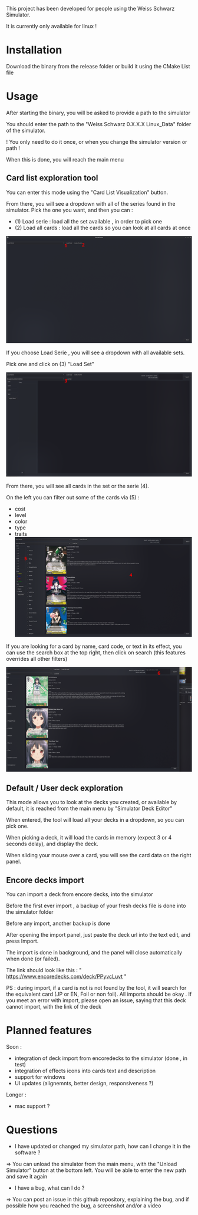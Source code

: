 This project has been developed for people using the Weiss Schwarz Simulator.

It is currently only available for linux !


# Installation 

Download the binary from the release folder or build it using the CMake List file 

# Usage

After starting the binary, you will be asked to provide a path to the simulator 

You should enter the path to the "Weiss Schwarz 0.X.X.X Linux_Data" folder of the simulator. 

! You only need to do it once, or when you change the simulator version or path !

When this is done, you will reach the main menu 

## Card list exploration tool 

You can enter this mode using the "Card List Visualization" button. 

From there, you will see a dropdown with all of the series found in the simulator. Pick the one you want, and then you can :

- (1) Load serie : load all the set available , in order to pick one 
- (2) Load all cards : load all the cards so you can look at all cards at once

![Serie loading window](./documentation/images/card_list_load_seri_decoratede.png)

If you choose Load Serie , you will see a dropdown with all available sets. 

Pick one and click on (3) "Load Set"

![Set loading window](./documentation/images/card_list_load_set.png)

From there, you will see all cards in the set or the serie (4). 


On the left you can filter out some of the cards via (5) : 

- cost
- level
- color
- type 
- traits 
![Card list window](./documentation/images/card_list_loaded_1_decorated.png)

If you are looking for a card by name, card code, or text in its effect, you can use the search box at the top right, then click on search
(this features overrides all other filters)

![Card list search box](./documentation/images/card_list_loaded_2_search_box.png)

## Default / User deck exploration

This mode allows you to look at the decks you created, or available by default, it is reached from the main menu by "Simulator Deck Editor"

When entered, the tool will load all your decks in a dropdown, so you can pick one.

When picking a deck, it will load the cards in memory (expect 3 or 4 seconds delay), and display the deck.

When sliding your mouse over a card, you will see the card data on the right panel.

## Encore decks import

You can import a deck from encore decks, into the simulator 

Before the first ever import , a backup of your fresh decks file is done into the simulator folder 

Before any import, another backup is done 

After opening the import panel, just paste the deck url into the text edit, and press Import.

The import is done in background, and the panel will close automatically when done (or failed).

The link should look like this : " https://www.encoredecks.com/deck/PPyvcLuvt "

PS : during import, if a card is not is not found by the tool, it will search for the equivalent card (JP or EN, Foil or non foil). All imports should be okay . If you meet an error with import, please open an issue, saying that this deck cannot import, with the link of the deck

# Planned features

Soon : 

 - integration of deck import from encoredecks to the simulator (done , in test)
 - integration of effects icons into cards text and description 
 - support for windows
 - UI updates (alignemnts, better design, responsiveness ?)

Longer : 

 - mac support ?


# Questions

- I have updated or changed my simulator path, how can I change it in the software ? 

=> You can unload the simulator from the main menu, with the "Unload Simulator" button at the bottom left. 
You will be able to enter the new path and save it again

- I have a bug, what can I do ? 

=> You can post an issue in this github repository, explaining the bug, and if possible how you reached the bug, a screenshot and/or a video












